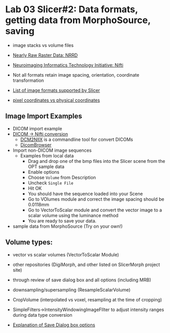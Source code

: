 # Lab 03 Slicer#2: Data formats, getting data from MorphoSource, saving
* image stacks vs volume files
* [Nearly Raw Raster Data: NRRD](http://teem.sourceforge.net/nrrd/format.html)
* [Neuroimaging Informatics Technology Initiative: Nifti](https://nifti.nimh.nih.gov/)
* Not all formats retain image spacing, orientation, coordinate transformation 

* [List of image formats supported by Slicer](https://www.slicer.org/wiki/Documentation/Nightly/SlicerApplication/SupportedDataFormat)
* [pixel coordinates vs physical coordinates](https://www.slicer.org/wiki/Coordinate_systems)

## Image Import Examples
* DICOM import example 
* [DICOM -> Nifti conversion](https://www.ncbi.nlm.nih.gov/pubmed/26945974)
  * [DCM2NIIX](https://github.com/rordenlab/dcm2niix/releases) is a commandline tool for convert DICOMs
  * [DicomBrowser](https://www.slicer.org/wiki/Documentation/Nightly/Modules/DICOM)
* Import non-DICOM image sequences
  * Examples from local data
    * Drag and drop one of the bmp files into the Slicer scene from the OPT sample data
    * Enable options
    * Choose `Volume` from Description
    * Uncheck `Single File`
    * Hit OK
    * You should have the sequence loaded into your Scene
    * Go to VOlumes module and correct the image spacing should be 0.0118mm
    * Go to VectorToScalar module and convert the vector image to a scalar volume using the luminance method
    * You are ready to save your data.
* sample data from MorphoSource (Try on your own!)

## Volume types:
* vector vs scalar volumes (VectorToScalar Module) 
* other repositories (DigiMorph, and other listed on SlicerMorph project site)
* through review of save dialog box and all options (including MRB)
* downsampling/supersampling (ResampleScalarVolume)
* CropVolume (interpolated vs voxel, resampling at the time of cropping)
* SimpleFilters->IntensityWindowingImageFIlter to adjust intensity ranges during data type conversion

* [Explanation of Save Dialog box options](https://www.slicer.org/wiki/Documentation/Nightly/SlicerApplication/SavingData)

